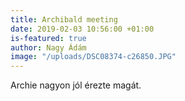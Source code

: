 ```yaml
---
title: Archibald meeting
date: 2019-02-03 10:56:00 +01:00
is-featured: true
author: Nagy Ádám
image: "/uploads/DSC08374-c26850.JPG"
---
```


Archie nagyon jól érezte magát.